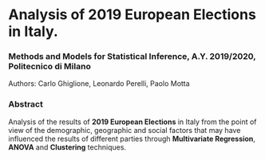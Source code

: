 # Analysis of 2019 European Elections in Italy.

### Methods and Models for Statistical Inference, A.Y. 2019/2020, Politecnico di Milano

Authors: Carlo Ghiglione, Leonardo Perelli, Paolo Motta

### Abstract
Analysis of the results of **2019 European Elections** in Italy from the point of view of the demographic, geographic and social factors that may have influenced
the results of different parties through **Multivariate Regression**, **ANOVA** and **Clustering** techniques.
